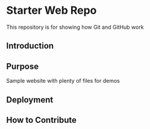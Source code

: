 # Starter Web Repo

This repository is for showing how Git and GitHub work

## Introduction



## Purpose

Sample website with plenty of files for demos


## Deployment



## How to Contribute

